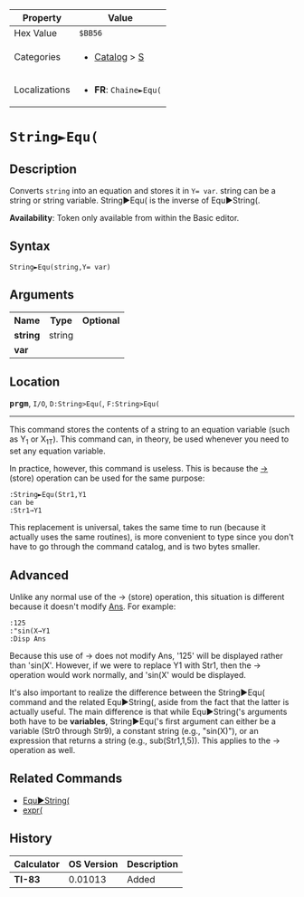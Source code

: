 | Property      | Value |
|---------------|-------|
| Hex Value     | `$BB56`|
| Categories    | <ul><li>[Catalog](<../categories/Catalog.md>) > [S](<../categories/Catalog.md#S>)</li></ul> |
| Localizations | <ul><li><b>FR</b>: `Chaine►Equ(`</li></ul> |

# `String►Equ(`

## Description
Converts `string` into an equation and stores it in `Y= var`.
string can be a string or string variable.
String►Equ( is the inverse of Equ►String(.


<b>Availability</b>: Token only available from within the Basic editor.

## Syntax
`String►Equ(string,Y= var)`

## Arguments
<table>
<tr><th>Name</th><th>Type</th><th>Optional</th></tr>

<tr><td><b>string</b></td><td>string</td><td></td></tr>

<tr><td><b>var</b></td><td></td><td></td></tr>

</table>

## Location
<tt><kbd><b>prgm</b></kbd></tt>, `I/O`, `D:String>Equ(`, `F:String>Equ(`
<hr>

This command stores the contents of a string to an equation variable (such as Y<sub>1</sub> or X<sub>1T</sub>). This command can, in theory, be used whenever you need to set any equation variable.

In practice, however, this command is useless. This is because the [→](store) (store) operation can be used for the same purpose:

```ti-basic
:String►Equ(Str1,Y1
can be
:Str1→Y1
```

This replacement is universal, takes the same time to run (because it actually uses the same routines), is more convenient to type since you don't have to go through the command catalog, and is two bytes smaller.

## Advanced

Unlike any normal use of the → (store) operation, this situation is different because it doesn't modify [Ans](Ans.md). For example:

```ti-basic
:125
:"sin(X→Y1
:Disp Ans
```

  
Because this use of → does not modify Ans, '125' will be displayed rather than 'sin(X'. However, if we were to replace Y1 with Str1, then the → operation would work normally, and 'sin(X' would be displayed.

It's also important to realize the difference between the String►Equ( command and the related Equ►String(, aside from the fact that the latter is actually useful. The main difference is that while Equ►String('s arguments both have to be **variables**, String►Equ('s first argument can either be a variable (Str0 through Str9), a constant string (e.g., "sin(X)"), or an expression that returns a string (e.g., sub(Str1,1,5)). This applies to the → operation as well.

## Related Commands

*   [Equ►String(](Equ►String\(.md)
*   [expr(](expr\(.md)

## History
| Calculator | OS Version | Description |
|------------|------------|-------------|
| <b>TI-83</b> | 0.01013 | Added |


